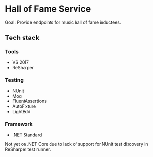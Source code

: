 # Hall of Fame Service

Goal: Provide endpoints for music hall of fame inductees.

## Tech stack

### Tools
* VS 2017
* ReSharper

### Testing
* NUnit
* Moq
* FluentAssertions
* AutoFixture
* LightBdd

### Framework
* .NET Standard

Not yet on .NET Core due to lack of support for NUnit test discovery in ReSharper test runner.